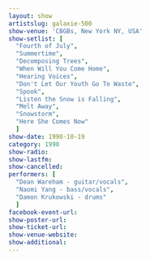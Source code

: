 ```yaml
---
layout: show
artistslug: galaxie-500
show-venue: 'CBGBs, New York NY, USA'
show-setlist: [
  "Fourth of July",
  "Summertime",
  "Decomposing Trees",
  "When Will You Come Home",
  "Hearing Voices",
  "Don't Let Our Youth Go To Waste",
  "Spook",
  "Listen the Snow is Falling",
  "Melt Away",
  "Snowstorm",
  "Here She Comes Now"
  ]
show-date: 1990-10-19
category: 1990
show-radio: 
show-lastfm: 
show-cancelled: 
performers: [
  "Dean Wareham - guitar/vocals",
  "Naomi Yang - bass/vocals",
  "Damon Krukowski - drums"
  ]
facebook-event-url: 
show-poster-url: 
show-ticket-url: 
show-venue-website: 
show-additional: 
---
```


